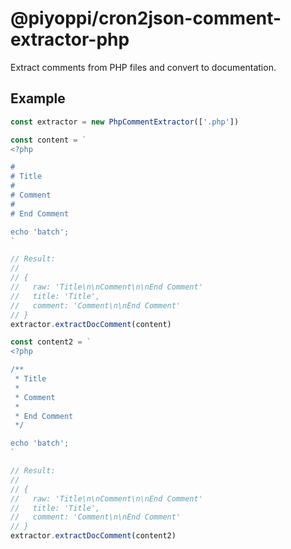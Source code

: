 # @piyoppi/cron2json-comment-extractor-php

Extract comments from PHP files and convert to documentation.

## Example

```ts
const extractor = new PhpCommentExtractor(['.php'])

const content = `
<?php

#
# Title
#
# Comment
#
# End Comment

echo 'batch';
`

// Result:
//
// {
//   raw: 'Title\n\nComment\n\nEnd Comment'
//   title: 'Title',
//   comment: 'Comment\n\nEnd Comment'
// }
extractor.extractDocComment(content)

const content2 = `
<?php

/**
 * Title
 *
 * Comment
 * 
 * End Comment
 */

echo 'batch';
`

// Result:
//
// {
//   raw: 'Title\n\nComment\n\nEnd Comment'
//   title: 'Title',
//   comment: 'Comment\n\nEnd Comment'
// }
extractor.extractDocComment(content2)
```

